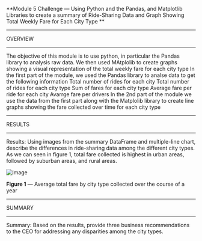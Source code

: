 **Module 5 Challenge — Using Python and the Pandas, and Matplotlib Libraries to create a summary of Ride-Sharing Data and Graph Showing Total Weekly Fare for Each City Type **
______________________________________________________________________
OVERVIEW
______________________________________________________________________
The objective of this module is to use python, in particular the Pandas library to analysis raw data. We then used MAtplolib to create graphs showing a visual representation of the total weekly fare for each city type
In the first part of the module, we used the Pandas library to analse data to get the following information 
Total number of rides for each city 
Total number of rides for each city type 
Sum of fares for each city type 
Average fare per ride for each city 
Avarrge fare per drivers
In the 2nd part of the module we use the data from the first part along with the Matplolib library to create line graphs showing the fare collected over time for each city type 
______________________________________________________________________
RESULTS 
______________________________________________________________________

Results: Using images from the summary DataFrame and multiple-line chart, describe the differences in ride-sharing data among the different city types.
As we can seen in figure 1, total fare collected is highest in urban areas, followed by suburban areas, and rural areas. 

![image](https://user-images.githubusercontent.com/103878061/195786668-6eb70852-e367-4086-bffb-80bd144df8fd.png)

**Figure 1** — Average total fare by city type collected over the course of a year 

______________________________________________________________________
SUMMARY
______________________________________________________________________

Summary: Based on the results, provide three business recommendations to the CEO for addressing any disparities among the city types.
